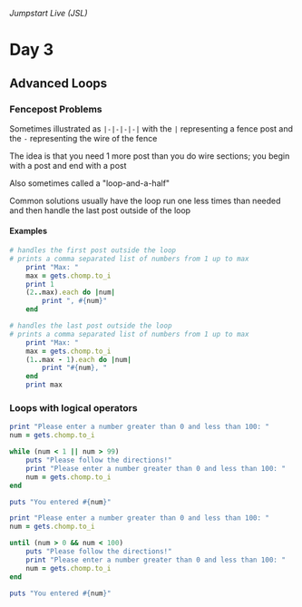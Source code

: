 _Jumpstart Live (JSL)_
# Day 3
## Advanced Loops

### Fencepost Problems
Sometimes illustrated as `|-|-|-|-|` with the `|` representing a fence post and the `-` representing the wire of the fence

The idea is that you need 1 more post than you do wire sections; you begin with a post and end with a post

Also sometimes called a "loop-and-a-half"

Common solutions usually have the loop run one less times than needed and then handle the last post outside of the loop

#### Examples

```ruby
# handles the first post outside the loop
# prints a comma separated list of numbers from 1 up to max
	print "Max: "
	max = gets.chomp.to_i
	print 1
	(2..max).each do |num|
		print ", #{num}" 
	end
```

```ruby
# handles the last post outside the loop
# prints a comma separated list of numbers from 1 up to max
	print "Max: "
	max = gets.chomp.to_i
	(1..max - 1).each do |num|
		print "#{num}, " 
	end
	print max
```

### Loops with logical operators

```ruby
print "Please enter a number greater than 0 and less than 100: "
num = gets.chomp.to_i

while (num < 1 || num > 99)
	puts "Please follow the directions!"
	print "Please enter a number greater than 0 and less than 100: "
	num = gets.chomp.to_i
end

puts "You entered #{num}"
```

```ruby
print "Please enter a number greater than 0 and less than 100: "
num = gets.chomp.to_i

until (num > 0 && num < 100)
	puts "Please follow the directions!"
	print "Please enter a number greater than 0 and less than 100: "
	num = gets.chomp.to_i
end

puts "You entered #{num}"
```